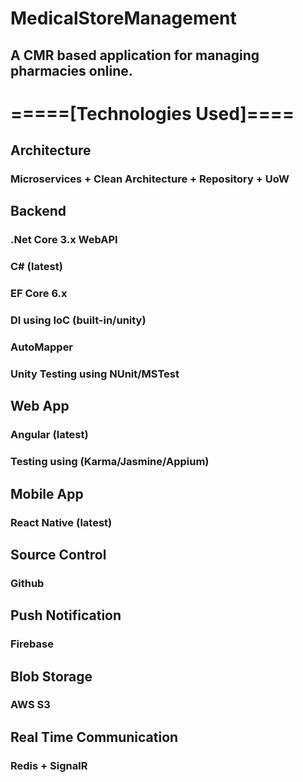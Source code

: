 # MedicalStoreManagement
  ## A CMR based application for managing pharmacies online.


# =====[Technologies Used]==== #

## Architecture
  ### Microservices + Clean Architecture + Repository + UoW

## Backend
  ### .Net Core 3.x WebAPI
  ### C# (latest)
  ### EF Core 6.x
  ### DI using IoC (built-in/unity)
  ### AutoMapper
  ### Unity Testing using NUnit/MSTest

## Web App
  ### Angular (latest)
  ### Testing using (Karma/Jasmine/Appium)
  
## Mobile App
  ### React Native (latest)
 
## Source Control
  ### Github
  
## Push Notification
  ### Firebase
  
## Blob Storage
  ### AWS S3
  
## Real Time Communication
  ### Redis + SignalR
